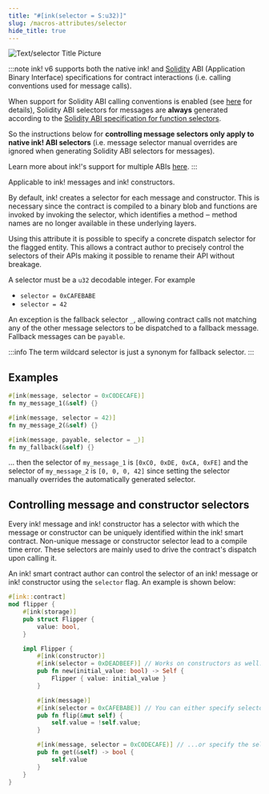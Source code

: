 ```yaml
---
title: "#[ink(selector = S:u32)]"
slug: /macros-attributes/selector
hide_title: true
---
```


![Text/selector Title Picture](/img/title/text/selector.svg)

:::note
ink! v6 supports both the native ink! and [Solidity][sol-abi] ABI (Application Binary Interface) specifications
for contract interactions (i.e. calling conventions used for message calls).

When support for Solidity ABI calling conventions is enabled (see [here][ink-contract-abi] for details),
Solidity ABI selectors for messages are **always** generated according to the
[Solidity ABI specification for function selectors][sol-abi-selector].

So the instructions below for **controlling message selectors only apply to native ink! ABI selectors**
(i.e. message selector manual overrides are ignored when generating Solidity ABI selectors for messages).

Learn more about ink!'s support for multiple ABIs [here][ink-contract-abi].
:::

[sol-abi]: https://docs.soliditylang.org/en/latest/abi-spec.html
[sol-abi-selector]: https://docs.soliditylang.org/en/latest/abi-spec.html#function-selector
[ink-contract-abi]: ./contract.md#abi-string

Applicable to ink! messages and ink! constructors.

By default, ink! creates a selector for each message and constructor.
This is necessary since the contract is compiled to a binary blob and functions are invoked by invoking the
selector, which identifies a method ‒ method names are no longer available in these underlying layers.

Using this attribute it is possible to specify a concrete dispatch selector for the flagged entity. This allows a contract author to precisely control the selectors of their APIs making it possible to rename their API without breakage.

A selector must be a `u32` decodable integer. For example

- `selector = 0xCAFEBABE`
- `selector = 42`

An exception is the fallback selector `_`, allowing contract calls not matching any of the other message selectors to be dispatched to a fallback message. Fallback messages can be `payable`.

:::info
The term wildcard selector is just a synonym for fallback selector.
:::

## Examples

```rust
#[ink(message, selector = 0xC0DECAFE)]
fn my_message_1(&self) {}

#[ink(message, selector = 42)]
fn my_message_2(&self) {}

#[ink(message, payable, selector = _)]
fn my_fallback(&self) {}
```
… then the selector of `my_message_1` is `[0xC0, 0xDE, 0xCA, 0xFE]` and the selector of `my_message_2` is `[0, 0, 0, 42]`
since setting the selector manually overrides the automatically generated selector.

## Controlling message and constructor selectors

Every ink! message and ink! constructor has a selector with which the
message or constructor can be uniquely identified within the ink! smart contract.
Non-unique message or constructor selector lead to a compile time error.
These selectors are mainly used to drive the contract's dispatch upon calling it.

An ink! smart contract author can control the selector of an ink! message or ink!
constructor using the `selector` flag. An example is shown below:

```rust
#[ink::contract]
mod flipper {
    #[ink(storage)]
    pub struct Flipper {
        value: bool,
    }

    impl Flipper {
        #[ink(constructor)]
        #[ink(selector = 0xDEADBEEF)] // Works on constructors as well.
        pub fn new(initial_value: bool) -> Self {
            Flipper { value: initial_value }
        }

        #[ink(message)]
        #[ink(selector = 0xCAFEBABE)] // You can either specify selector out-of-line.
        pub fn flip(&mut self) {
            self.value = !self.value;
        }

        #[ink(message, selector = 0xC0DECAFE)] // ...or specify the selector inline.
        pub fn get(&self) -> bool {
            self.value
        }
    }
}
```
